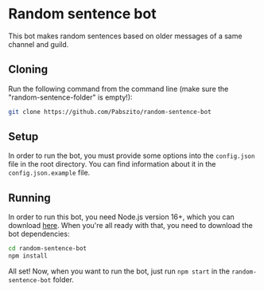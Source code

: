 # Random sentence bot
This bot makes random sentences based on older messages of a same channel and guild.
## Cloning
Run the following command from the command line (make sure the "random-sentence-folder" is empty!):
```sh
git clone https://github.com/Pabszito/random-sentence-bot
```
## Setup
In order to run the bot, you must provide some options into the `config.json` file in the root directory. You can find information about it in the `config.json.example` file.
## Running
In order to run this bot, you need Node.js version 16+, which you can download [here](https://nodejs.org/dist/v16.7.0/node-v16.7.0-x64.msi). When you're all ready with that, you need to download the bot dependencies:
```sh
cd random-sentence-bot
npm install
```
All set! Now, when you want to run the bot, just run `npm start` in the `random-sentence-bot` folder.

